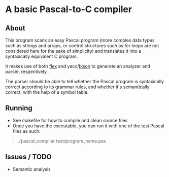 A basic Pascal-to-C compiler
=============================

About
-----
This program scans an easy Pascal program (more complex data types such as strings and arrays, or control structures such as for loops are not considered here for the sake of simplicity) and translates it into a syntaxically equivalent C program.

It makes use of both [flex](http://en.wikipedia.org/wiki/Flex_lexical_analyser) and yacc/[bison](http://en.wikipedia.org/wiki/GNU_bison) to generate an analyzer and parser, respectively.

The parser should be able to tell whether the Pascal program is syntaxically correct according to its grammar rules, and whether it's semantically correct, with the help of a symbol table.

Running
-------
+ See makefile for how to compile and clean source files
+ Once you have the executable, you can run it with one of the test Pascal files as such:

> ./pascal\_compiler test/program\_name.pas

Issues / TODO
-------------
+ Semantic analysis
